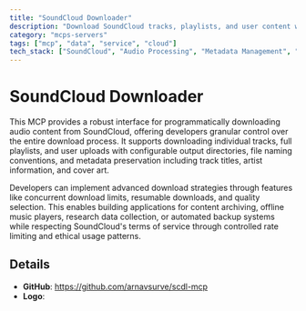 ```yaml
---
title: "SoundCloud Downloader"
description: "Download SoundCloud tracks, playlists, and user content with customizable output, metadata handling, and download controls."
category: "mcps-servers"
tags: ["mcp", "data", "service", "cloud"]
tech_stack: ["SoundCloud", "Audio Processing", "Metadata Management", "Batch Downloading"]
---
```


# SoundCloud Downloader

This MCP provides a robust interface for programmatically downloading audio content from SoundCloud, offering developers granular control over the entire download process. It supports downloading individual tracks, full playlists, and user uploads with configurable output directories, file naming conventions, and metadata preservation including track titles, artist information, and cover art.

Developers can implement advanced download strategies through features like concurrent download limits, resumable downloads, and quality selection. This enables building applications for content archiving, offline music players, research data collection, or automated backup systems while respecting SoundCloud's terms of service through controlled rate limiting and ethical usage patterns.

## Details

- **GitHub**: https://github.com/arnavsurve/scdl-mcp
- **Logo**: 
